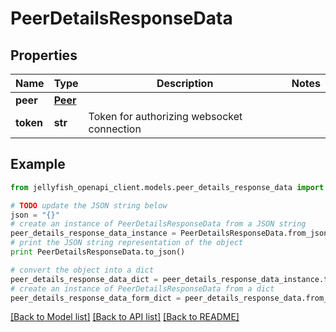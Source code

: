 # PeerDetailsResponseData


## Properties
Name | Type | Description | Notes
------------ | ------------- | ------------- | -------------
**peer** | [**Peer**](Peer.md) |  | 
**token** | **str** | Token for authorizing websocket connection | 

## Example

```python
from jellyfish_openapi_client.models.peer_details_response_data import PeerDetailsResponseData

# TODO update the JSON string below
json = "{}"
# create an instance of PeerDetailsResponseData from a JSON string
peer_details_response_data_instance = PeerDetailsResponseData.from_json(json)
# print the JSON string representation of the object
print PeerDetailsResponseData.to_json()

# convert the object into a dict
peer_details_response_data_dict = peer_details_response_data_instance.to_dict()
# create an instance of PeerDetailsResponseData from a dict
peer_details_response_data_form_dict = peer_details_response_data.from_dict(peer_details_response_data_dict)
```
[[Back to Model list]](../README.md#documentation-for-models) [[Back to API list]](../README.md#documentation-for-api-endpoints) [[Back to README]](../README.md)


